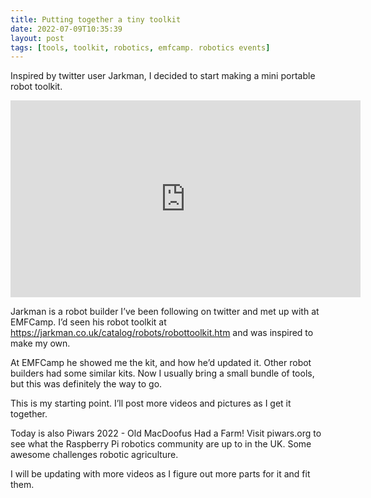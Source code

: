 ```yaml
---
title: Putting together a tiny toolkit
date: 2022-07-09T10:35:39
layout: post
tags: [tools, toolkit, robotics, emfcamp. robotics events]
---
```

Inspired by twitter user Jarkman, I decided to start making a mini portable robot toolkit.

<div class="embed-responsive embed-responsive-16by9">
<iframe width="560" height="315" src="https://www.youtube.com/embed/heYRHT8vPZY" frameborder="0" allow="accelerometer; encrypted-media; gyroscope; picture-in-picture" allowfullscreen="true"></iframe>
</div>

Jarkman is a robot builder I’ve been following on twitter and met up with at EMFCamp. I’d seen his robot toolkit at https://jarkman.co.uk/catalog/robots/robottoolkit.htm and was inspired to make my own.

At EMFCamp he showed me the kit, and how he’d updated it. Other robot builders had some similar kits. Now I usually bring a small bundle of tools, but this was definitely the way to go.

This is my starting point. I’ll post more videos and pictures as I get it together.

Today is also Piwars 2022 - Old MacDoofus Had a Farm! Visit piwars.org to see what the Raspberry Pi robotics community are up to in the UK. Some awesome challenges robotic agriculture. 

I will be updating with more videos as I figure out more parts for it and fit them.
